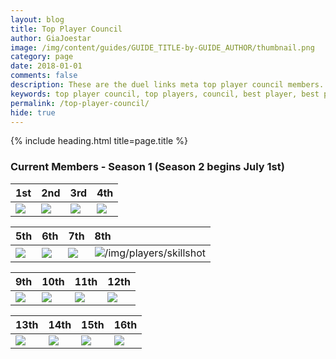 ```yaml
---
layout: blog
title: Top Player Council
author: GiaJoestar
image: /img/content/guides/GUIDE_TITLE-by-GUIDE_AUTHOR/thumbnail.png
category: page
date: 2018-01-01
comments: false
description: These are the duel links meta top player council members. They are the core of everything that concerns the meta of yugioh duel links.
keywords: top player council, top players, council, best player, best players
permalink: /top-player-council/
hide: true
---
```


{% include heading.html title=page.title %}

### Current Members - Season 1 (Season 2 begins July 1st)

|1st|2nd|3rd|4th|
| :-- | :-- | :-- | :-- |
|[<img src="https://i.imgur.com/wI2mmB6.jpg">](/authors/glading)|[<img src="https://i.imgur.com/5GQqWoo.png">](/authors/giajoestar)|[<img src="https://i.imgur.com/pmEW8jQ.png">](/authors/jason)|[<img src="https://i.imgur.com/3xeQ4Dl.png">](/authors/selectmaple)|

|5th|6th|7th|8th|
| :-- | :-- | :-- | :-- |
|[<img src="https://i.imgur.com/bXvFu0y.png">](/authors/skillshot)|[<img src="https://i.imgur.com/5GQqWoo.png">](/authors/giajoestar)|[<img src="https://i.imgur.com/5GQqWoo.png">](/authors/giajoestar)|![/img/players/skillshot](/authors/skillshot)|

|9th|10th|11th|12th|
| :-- | :-- | :-- | :-- |
|[<img src="https://i.imgur.com/5GQqWoo.png">](/authors/giajoestar)|[<img src="https://i.imgur.com/5GQqWoo.png">](/authors/giajoestar)|[<img src="https://i.imgur.com/5GQqWoo.png">](/authors/giajoestar)|[<img src="https://i.imgur.com/5GQqWoo.png">](/authors/giajoestar)|

|13th|14th|15th|16th|
| :-- | :-- | :-- | :-- |
|[<img src="https://i.imgur.com/5GQqWoo.png">](/authors/giajoestar)|[<img src="https://i.imgur.com/5GQqWoo.png">](/authors/giajoestar)|[<img src="https://i.imgur.com/5GQqWoo.png">](/authors/giajoestar)|[<img src="https://i.imgur.com/5GQqWoo.png">](/authors/giajoestar)|

